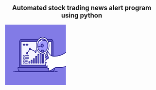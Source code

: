 <h2 align = "center"> Automated stock trading news alert program using python </h2>
<img src = "74pZ.gif"  width = "200" height = "200" class = "centre"/>

